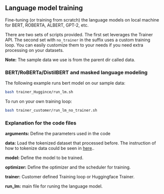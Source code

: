
## Language model training

Fine-tuning (or training from scratch) the language models on local machine for BERT, ROBERTA, ALBERT, GPT-2, etc.

There are two sets of scripts provided. The first set leverages the Trainer API. The second set with `no_trainer` in the suffix uses a custom training loop. You can easily customize them to your needs if you need extra processing on your datasets.

**Note:** The sample data we use is from the parent dir called data.

### BERT/RoBERTa/DistilBERT and masked language modeling

The following example runs bert model on our sample data:


```bash
bash trainer_Huggince/run_lm.sh
```

To run on your own training loop:

```bash
bash trainer_customer/run_lm_no_trainer.sh
```

### Explanation for the code files

**arguments:** Define the parameters used in the code

**data:** Load the tokenized dataset that processed before. The instruction of how to tokenize data could be seen in [here](https://github.com/huggingface/transformers/blob/main/examples/legacy/run_language_modeling.py)..

**model:** Define the model to be trained.

**optimizer:** Define the optimizer and the scheduler for training.

**trainer:** Customer defined Training loop or Huggingface Trainer.

**run_lm:**  main file for runing the language model.